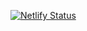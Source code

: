 [![Netlify Status](https://api.netlify.com/api/v1/badges/c6d9edcd-96b7-430a-b32e-7ae68a74bb5a/deploy-status)](https://app.netlify.com/sites/tender-yonath-5c0434/deploys)